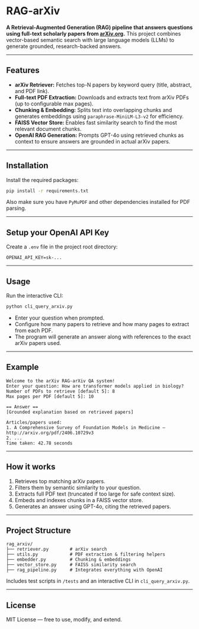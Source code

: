 # RAG-arXiv

**A Retrieval-Augmented Generation (RAG) pipeline that answers questions using full-text scholarly papers from [arXiv.org](https://arxiv.org).**
This project combines vector-based semantic search with large language models (LLMs) to generate grounded, research-backed answers.

---

## Features

- **arXiv Retriever:** Fetches top-N papers by keyword query (title, abstract, and PDF link).
- **Full-text PDF Extraction:** Downloads and extracts text from arXiv PDFs (up to configurable max pages).
- **Chunking & Embedding:** Splits text into overlapping chunks and generates embeddings using `paraphrase-MiniLM-L3-v2` for efficiency.
- **FAISS Vector Store:** Enables fast similarity search to find the most relevant document chunks.
- **OpenAI RAG Generation:** Prompts GPT-4o using retrieved chunks as context to ensure answers are grounded in actual arXiv papers.

---

## Installation

Install the required packages:

```bash
pip install -r requirements.txt
```

Also make sure you have `PyMuPDF` and other dependencies installed for PDF parsing.

---

## Setup your OpenAI API Key

Create a `.env` file in the project root directory:

```
OPENAI_API_KEY=sk-...
```

---

## Usage

Run the interactive CLI:

```bash
python cli_query_arxiv.py
```

- Enter your question when prompted.
- Configure how many papers to retrieve and how many pages to extract from each PDF.
- The program will generate an answer along with references to the exact arXiv papers used.

---

## Example

```
Welcome to the arXiv RAG-arXiv QA system!
Enter your question: How are transformer models applied in biology?
Number of PDFs to retrieve [default 5]: 8
Max pages per PDF [default 5]: 10

== Answer ==
[Grounded explanation based on retrieved papers]

Articles/papers used:
1. A Comprehensive Survey of Foundation Models in Medicine — http://arxiv.org/pdf/2406.10729v3
2. ...
Time taken: 42.78 seconds
```

---

## How it works

1. Retrieves top matching arXiv papers.
2. Filters them by semantic similarity to your question.
3. Extracts full PDF text (truncated if too large for safe context size).
4. Embeds and indexes chunks in a FAISS vector store.
5. Generates an answer using GPT-4o, citing the retrieved papers.

---

## Project Structure

```
rag_arxiv/
├── retriever.py        # arXiv search
├── utils.py            # PDF extraction & filtering helpers
├── embedder.py         # Chunking & embeddings
├── vector_store.py     # FAISS similarity search
├── rag_pipeline.py     # Integrates everything with OpenAI
```

Includes test scripts in `/tests` and an interactive CLI in `cli_query_arxiv.py`.

---

## License

MIT License — free to use, modify, and extend.
